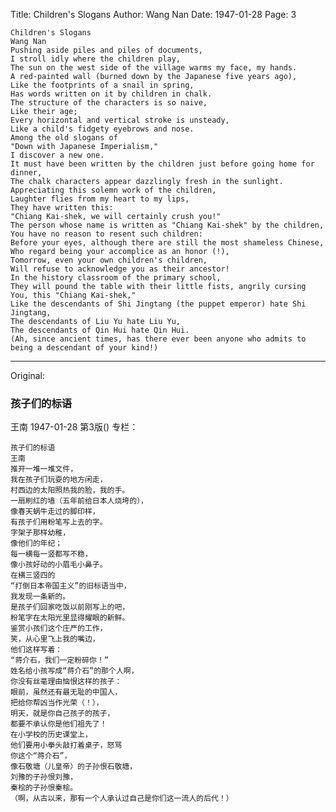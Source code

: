 Title: Children's Slogans
Author: Wang Nan
Date: 1947-01-28
Page: 3

    Children's Slogans
    Wang Nan
    Pushing aside piles and piles of documents,
    I stroll idly where the children play,
    The sun on the west side of the village warms my face, my hands.
    A red-painted wall (burned down by the Japanese five years ago),
    Like the footprints of a snail in spring,
    Has words written on it by children in chalk.
    The structure of the characters is so naive,
    Like their age;
    Every horizontal and vertical stroke is unsteady,
    Like a child's fidgety eyebrows and nose.
    Among the old slogans of
    "Down with Japanese Imperialism,"
    I discover a new one.
    It must have been written by the children just before going home for dinner,
    The chalk characters appear dazzlingly fresh in the sunlight.
    Appreciating this solemn work of the children,
    Laughter flies from my heart to my lips,
    They have written this:
    "Chiang Kai-shek, we will certainly crush you!"
    The person whose name is written as "Chiang Kai-shek" by the children,
    You have no reason to resent such children:
    Before your eyes, although there are still the most shameless Chinese,
    Who regard being your accomplice as an honor (!),
    Tomorrow, even your own children's children,
    Will refuse to acknowledge you as their ancestor!
    In the history classroom of the primary school,
    They will pound the table with their little fists, angrily cursing
    You, this "Chiang Kai-shek,"
    Like the descendants of Shi Jingtang (the puppet emperor) hate Shi Jingtang,
    The descendants of Liu Yu hate Liu Yu,
    The descendants of Qin Hui hate Qin Hui.
    (Ah, since ancient times, has there ever been anyone who admits to being a descendant of your kind!)



<hr /> 

Original: 


### 孩子们的标语
王南
1947-01-28
第3版()
专栏：

    孩子们的标语
    王南
    推开一堆一堆文件，
    我在孩子们玩耍的地方闲走，
    村西边的太阳照热我的脸，我的手。
    一扇刷红的墙（五年前给日本人烧垮的），
    像春天蜗牛走过的脚印样，
    有孩子们用粉笔写上去的字。
    字架子那样幼稚，
    像他们的年纪；
    每一横每一竖都写不稳，
    像小孩好动的小眉毛小鼻子。
    在横三竖四的
    “打倒日本帝国主义”的旧标语当中，
    我发现一条新的。
    是孩子们回家吃饭以前刚写上的吧，
    粉笔字在太阳光里显得耀眼的新鲜。
    鉴赏小孩们这个庄严的工作，
    笑，从心里飞上我的嘴边，
    他们这样写着：
    “蒋介石，我们一定粉碎你！”
    姓名给小孩写成“蒋介石”的那个人啊，
    你没有丝毫理由恼恨这样的孩子：
    眼前，虽然还有最无耻的中国人，
    把给你帮凶当作光荣（！），
    明天，就是你自己孩子的孩子，
    都要不承认你是他们祖先了！
    在小学校的历史课堂上，
    他们要用小拳头敲打着桌子，怒骂
    你这个“蒋介石”，
    像石敬塘（儿皇帝）的子孙恨石敬塘，
    刘豫的子孙恨刘豫，
    秦桧的子孙恨秦桧。
    （啊，从古以来，那有一个人承认过自己是你们这一流人的后代！）
